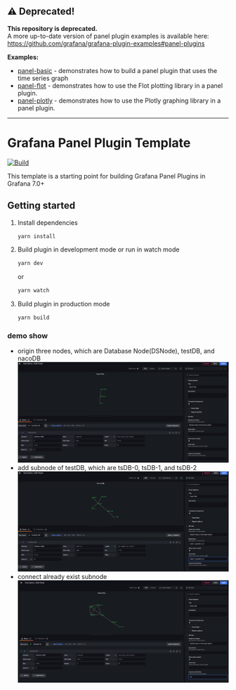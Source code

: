 ## ⚠️ Deprecated!

**This repository is deprecated.** <br />
A more up-to-date version of panel plugin examples is available here: https://github.com/grafana/grafana-plugin-examples#panel-plugins

**Examples:**
- [panel-basic](https://github.com/grafana/grafana-plugin-examples/blob/main/examples/panel-basic) - demonstrates how to build a panel plugin that uses the time series graph
- [panel-flot](https://github.com/grafana/grafana-plugin-examples/blob/main/examples/panel-flot) - demonstrates how to use the Flot plotting library in a panel plugin.
- [panel-plotly](https://github.com/grafana/grafana-plugin-examples/blob/main/examples/panel-plotly) - demonstrates how to use the Plotly graphing library in a panel plugin.

---

# Grafana Panel Plugin Template

[![Build](https://github.com/grafana/grafana-starter-panel/workflows/CI/badge.svg)](https://github.com/grafana/grafana-starter-panel/actions?query=workflow%3A%22CI%22)

This template is a starting point for building Grafana Panel Plugins in Grafana 7.0+

## Getting started

1. Install dependencies

   ```bash
   yarn install
   ```

2. Build plugin in development mode or run in watch mode

   ```bash
   yarn dev
   ```

   or

   ```bash
   yarn watch
   ```

3. Build plugin in production mode

   ```bash
   yarn build
   ```

### demo show
- origin three nodes, which are Database Node(DSNode), testDB, and nacoDB
![image](https://github.com/EJaro00/CapSP3-JaegerGrafana-Plugin/blob/Maiqi/d-3-test-plugin/IMG/1.png)
- add subnode of testDB, which are tsDB-0, tsDB-1, and tsDB-2
![image](https://github.com/EJaro00/CapSP3-JaegerGrafana-Plugin/blob/Maiqi/d-3-test-plugin/IMG/2.png)
- connect already exist subnode
![image](https://github.com/EJaro00/CapSP3-JaegerGrafana-Plugin/blob/Maiqi/d-3-test-plugin/IMG/3.png)
